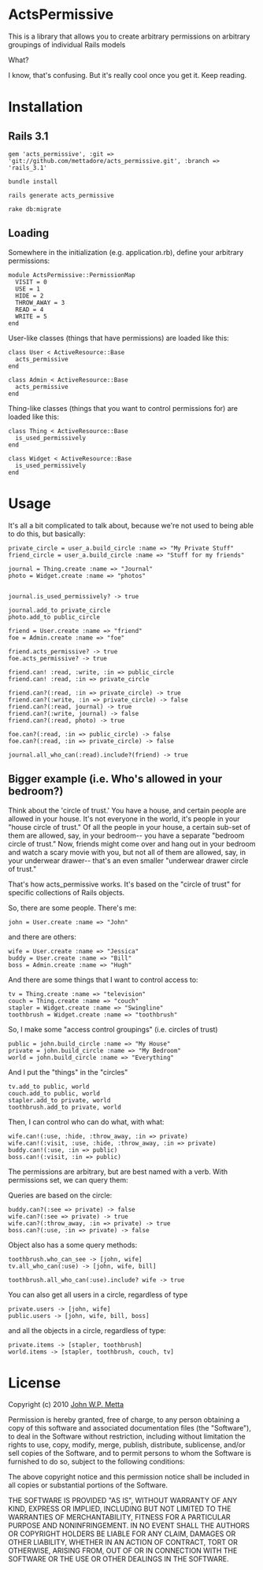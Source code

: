 # ActsPermissive

This is a library that allows you to create arbitrary permissions on arbitrary groupings
of individual Rails models

What?

I know, that's confusing. But it's really cool once you get it. Keep reading.

# Installation

## Rails 3.1
    gem 'acts_permissive', :git => 'git://github.com/mettadore/acts_permissive.git', :branch => 'rails_3.1'

    bundle install

    rails generate acts_permissive

    rake db:migrate

## Loading

Somewhere in the initialization (e.g. application.rb), define your arbitrary permissions:

    module ActsPermissive::PermissionMap
      VISIT = 0
      USE = 1
      HIDE = 2
      THROW_AWAY = 3
      READ = 4
      WRITE = 5
    end

User-like classes (things that have permissions) are loaded like this:

    class User < ActiveResource::Base
      acts_permissive
    end

    class Admin < ActiveResource::Base
      acts_permissive
    end

Thing-like classes (things that you want to control permissions for) are loaded like this:

    class Thing < ActiveResource::Base
      is_used_permissively
    end

    class Widget < ActiveResource::Base
      is_used_permissively
    end

# Usage
It's all a bit complicated to talk about, because we're not used to being able to do this, but basically:

    private_circle = user_a.build_circle :name => "My Private Stuff"
    friend_circle = user_a.build_circle :name => "Stuff for my friends"

    journal = Thing.create :name => "Journal"
    photo = Widget.create :name => "photos"


    journal.is_used_permissively? -> true

    journal.add_to private_circle
    photo.add_to public_circle

    friend = User.create :name => "friend"
    foe = Admin.create :name => "foe"

    friend.acts_permissive? -> true
    foe.acts_permissive? -> true

    friend.can! :read, :write, :in => public_circle
    friend.can! :read, :in => private_circle

    friend.can?(:read, :in => private_circle) -> true
    friend.can?(:write, :in => private_circle) -> false
    friend.can?(:read, journal) -> true
    friend.can?(:write, journal) -> false
    friend.can?(:read, photo) -> true

    foe.can?(:read, :in => public_circle) -> false
    foe.can?(:read, :in => private_circle) -> false

    journal.all_who_can(:read).include?(friend) -> true


## Bigger example (i.e. Who's allowed in your bedroom?)

Think about the 'circle of trust.' You have a house, and certain people are allowed in your house.
It's not everyone in the world, it's people in your "house circle of trust." Of all the people in
your house, a certain sub-set of them are allowed, say, in your bedroom-- you have a separate
"bedroom circle of trust." Now, friends might come over and hang out in your bedroom and watch
a scary movie with you, but not all of them are allowed, say, in your underwear drawer-- that's
an even smaller "underwear drawer circle of trust."

That's how acts_permissive works. It's based on the "circle of trust" for specific collections
 of Rails objects.

So, there are some people. There's me:

    john = User.create :name => "John"

and there are others:

    wife = User.create :name => "Jessica"
    buddy = User.create :name => "Bill"
    boss = Admin.create :name => "Hugh"

And there are some things that I want to control access to:

    tv = Thing.create :name => "television"
    couch = Thing.create :name => "couch"
    stapler = Widget.create :name => "Swingline"
    toothbrush = Widget.create :name => "toothbrush"

So, I make some "access control groupings" (i.e. circles of trust)

    public = john.build_circle :name => "My House"
    private = john.build_circle :name => "My Bedroom"
    world = john.build_circle :name => "Everything"

And I put the "things" in the "circles"

    tv.add_to public, world
    couch.add_to public, world
    stapler.add_to private, world
    toothbrush.add_to private, world

Then, I can control who can do what, with what:

    wife.can!(:use, :hide, :throw_away, :in => private)
    wife.can!(:visit, :use, :hide, :throw_away, :in => private)
    buddy.can!(:use, :in => public)
    boss.can!(:visit, :in => public)

The permissions are arbitrary, but are best named with a verb. With permissions set, we can
query them:

Queries are based on the circle:

    buddy.can?(:see => private) -> false
    wife.can?(:see => private) -> true
    wife.can?(:throw_away, :in => private) -> true
    boss.can?(:use, :in => private) -> false

Object also has a some query methods:

    toothbrush.who_can_see -> [john, wife]
    tv.all_who_can(:use) -> [john, wife, bill]

    toothbrush.all_who_can(:use).include? wife -> true

You can also get all users in a circle, regardless of type

    private.users -> [john, wife]
    public.users -> [john, wife, bill, boss]

and all the objects in a circle, regardless of type:

    private.items -> [stapler, toothbrush]
    world.items -> [stapler, toothbrush, couch, tv]

# License

Copyright (c) 2010 [John W.P. Metta](http://johnmetta.com)

Permission is hereby granted, free of charge, to any person obtaining a copy
of this software and associated documentation files (the "Software"), to deal
in the Software without restriction, including without limitation the rights
to use, copy, modify, merge, publish, distribute, sublicense, and/or sell
copies of the Software, and to permit persons to whom the Software is
furnished to do so, subject to the following conditions:

The above copyright notice and this permission notice shall be included in
all copies or substantial portions of the Software.

THE SOFTWARE IS PROVIDED "AS IS", WITHOUT WARRANTY OF ANY KIND, EXPRESS OR
IMPLIED, INCLUDING BUT NOT LIMITED TO THE WARRANTIES OF MERCHANTABILITY,
FITNESS FOR A PARTICULAR PURPOSE AND NONINFRINGEMENT. IN NO EVENT SHALL THE
AUTHORS OR COPYRIGHT HOLDERS BE LIABLE FOR ANY CLAIM, DAMAGES OR OTHER
LIABILITY, WHETHER IN AN ACTION OF CONTRACT, TORT OR OTHERWISE, ARISING FROM,
OUT OF OR IN CONNECTION WITH THE SOFTWARE OR THE USE OR OTHER DEALINGS IN
THE SOFTWARE.
